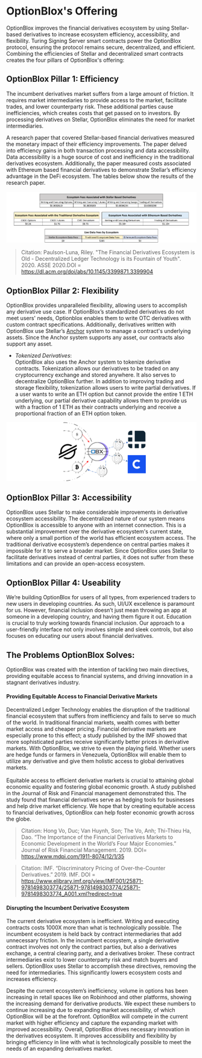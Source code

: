 # OptionBlox's Offering

OptionBlox improves the financial derivatives ecosystem by using Stellar-based derivatives to increase ecosystem efficiency, accessibility, and flexibility. Turing Signing Server smart contracts power the OptionBlox protocol, ensuring the protocol remains secure, decentralized, and efficient. Combining the efficiencies of Stellar and decentralized smart contracts creates the four pillars of OptionBlox's offering:

## OptionBlox Pillar 1: Efficiency  
The incumbent derivatives market suffers from a large amount of friction. It requires market intermediaries to provide access to the market, facilitate trades, and lower counterparty risk. These additional parties cause inefficiencies, which creates costs that get passed on to investors. By processing derivatives on Stellar, OptionBlox eliminates the need for market intermediaries. 
 
A research paper that covered Stellar-based financial derivatives measured the monetary impact of their efficiency improvements. The paper delved into efficiency gains in both transaction processing and data accessibility. Data accessibility is a huge source of cost and inefficiency in the traditional derivatives ecosystem. Additionally, the paper measured costs associated with Ethereum based financial derivatives to demonstrate Stellar’s efficiency advantage in the DeFi ecosystem. The tables below show the results of the research paper.\
 \
![alt text](https://raw.githubusercontent.com/markuspluna/OBXwhitepaper/master/photos/OBXtables.png "OBX Tables")

> Citation: Paulson-Luna, Riley. "The Financial Derivatives Ecosystem is Old - Decentralized Ledger Technology is its Fountain of Youth". 2020. ASSE 2020.DOI = https://dl.acm.org/doi/abs/10.1145/3399871.3399904

 
## OptionBlox Pillar 2: Flexibility  
OptionBlox provides unparalleled flexibility, allowing users to accomplish any derivative use case. If OptionBlox’s standardized derivatives do not meet users' needs, Optionblox enables them to write OTC derivatives with custom contract specifications. Additionally, derivatives written with OptionBlox use Stellar’s [Anchor](https://www.stellar.org/developers/guides/concepts/assets.html) system to manage a contract's underlying assets. Since the Anchor system supports any asset, our contracts also support any asset.
 
- *Tokenized Derivatives*:  
OptionBlox also uses the Anchor system to tokenize derivative contracts. Tokenization allows our derivatives to be traded on any cryptocurrency exchange and stored anywhere. It also serves to decentralize OptionBlox further. In addition to improving trading and storage flexibility, tokenization allows users to write partial derivatives. If a user wants to write an ETH option but cannot provide the entire 1 ETH underlying, our partial derivative capability allows them to provide us with a fraction of 1 ETH as their contracts underlying and receive a proportional fraction of an ETH option token.

 
 ![alt text](https://raw.githubusercontent.com/markuspluna/OBXwhitepaper/master/photos/OBX%20flexibility.png "Flexibility Graphic")

 
## OptionBlox Pillar 3: Accessibility
OptionBlox uses Stellar to make considerable improvements in derivative ecosystem accessibility. The decentralized nature of our system means OptionBlox is accessible to anyone with an internet connection. This is a substantial improvement over the derivative ecosystem's current state, where only a small portion of the world has efficient ecosystem access. The traditional derivative ecosystem’s dependence on central parties makes it impossible for it to serve a broader market. Since OptionBlox uses Stellar to facilitate derivatives instead of central parties, it does not suffer from these limitations and can provide an open-access ecosystem. 
 
## OptionBlox Pillar 4: Useability
We’re building OptionBlox for users of all types, from experienced traders to new users in developing countries. As such, UI/UX excellence is paramount for us. However, financial inclusion doesn’t just mean throwing an app at someone in a developing country, and having them figure it out. Education is crucial to truly working towards financial inclusion. Our approach to a user-friendly interface not only involves simple and sleek controls, but also focuses on educating our users about financial derivatives.

## The Problems OptionBlox Solves:
OptionBlox was created with the intention of tackling two main directives, providing equitable access to financial systems, and driving innovation in a stagnant derivatives industry.

#### Providing Equitable Access to Financial Derivative Markets
Decentralized Ledger Technology enables the disruption of the traditional financial ecosystem that suffers from inefficiency and fails to serve so much of the world. In traditional financial markets, wealth comes with better market access and cheaper pricing. Financial derivative markets are especially prone to this effect; a study published by the IMF showed that more sophisticated parties receive significantly better prices in derivative markets. With OptionBlox, we strive to even the playing field. Whether users are hedge funds or farmers in Venezuela, OptionBlox will enable them to utilize any derivative and give them holistic access to global derivatives markets.\
 \
Equitable access to efficient derivative markets is crucial to attaining global economic equality and fostering global economic growth. A study published in the Journal of Risk and Financial management demonstrated this. The study found that financial derivatives serve as hedging tools for businesses and help drive market efficiency. We hope that by creating equitable access to financial derivatives, OptionBlox can help foster economic growth across the globe.
 
> Citation: Hong Vo, Duc; Van Huynh, Son; The Vo, Anh; Thi-Thieu Ha, Dao. “The Importance of the Financial Derivatives Markets to Economic Development in the World’s Four Major Economies.” Journal of Risk Financial Management. 2019. DOI= https://www.mdpi.com/1911-8074/12/1/35  

> Citation: IMF. “Discriminatory Pricing of Over-the-Counter Derivatives.” 2019. IMF. DOI = https://www.elibrary.imf.org/view/IMF001/25871-9781498303774/25871-9781498303774/25871-9781498303774_A001.xml?redirect=true
 
 
#### Disrupting the Incumbent Derivative Ecosystem
The current derivative ecosystem is inefficient. Writing and executing contracts costs 1000X more than what is technologically possible. The incumbent ecosystem is held back by contract intermediaries that add unnecessary friction. In the incumbent ecosystem, a single derivative contract involves not only the contract parties, but also a derivatives exchange, a central clearing party, and a derivatives broker. These contract intermediaries exist to lower counterparty risk and match buyers and sellers. OptionBlox uses Stellar to accomplish these directives, removing the need for intermediaries. This significantly lowers ecosystem costs and increases efficiency. 


Despite the current ecosystem’s inefficiency, volume in options has been increasing in retail spaces like on Robinhood and other platforms, showing the increasing demand for derivative products. We expect these numbers to continue increasing due to expanding market accessibility, of which OptionBlox will be at the forefront. OptionBlox will compete in the current market with higher efficiency and capture the expanding market with improved accessibility. Overall, OptionBlox drives necessary innovation in the derivatives ecosystem. It improves accessibility and flexibility by bringing efficiency in line with what is technologically possible to meet the needs of an expanding derivatives market.
